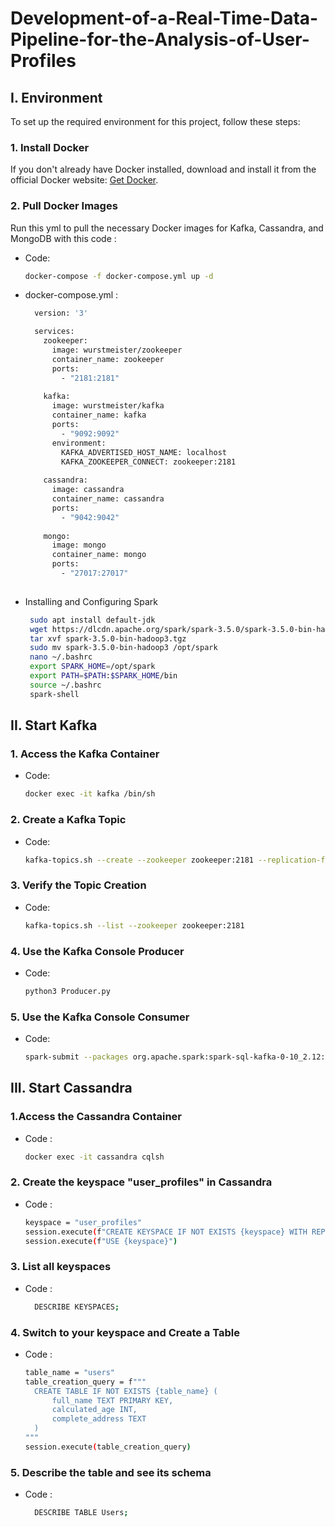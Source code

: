# Development-of-a-Real-Time-Data-Pipeline-for-the-Analysis-of-User-Profiles

## I. Environment

To set up the required environment for this project, follow these steps:

### 1. Install Docker

If you don't already have Docker installed, download and install it from the official Docker website: [Get Docker](https://www.docker.com/get-started).

### 2. Pull Docker Images

Run this yml to pull the necessary Docker images for Kafka, Cassandra, and MongoDB with this code :
 - Code:
    ```bash
    docker-compose -f docker-compose.yml up -d

- docker-compose.yml :
  ```bash
    version: '3'

    services:
      zookeeper:
        image: wurstmeister/zookeeper
        container_name: zookeeper
        ports:
          - "2181:2181"
    
      kafka:
        image: wurstmeister/kafka
        container_name: kafka
        ports:
          - "9092:9092"
        environment:
          KAFKA_ADVERTISED_HOST_NAME: localhost
          KAFKA_ZOOKEEPER_CONNECT: zookeeper:2181
    
      cassandra:
        image: cassandra
        container_name: cassandra
        ports:
          - "9042:9042"
    
      mongo:
        image: mongo
        container_name: mongo
        ports:
          - "27017:27017"
   

 - Installing and Configuring Spark
   ``` bash
    sudo apt install default-jdk
    wget https://dlcdn.apache.org/spark/spark-3.5.0/spark-3.5.0-bin-hadoop3.tgz
    tar xvf spark-3.5.0-bin-hadoop3.tgz
    sudo mv spark-3.5.0-bin-hadoop3 /opt/spark
    nano ~/.bashrc
    export SPARK_HOME=/opt/spark
    export PATH=$PATH:$SPARK_HOME/bin
    source ~/.bashrc
    spark-shell


## II. Start Kafka  

### 1. Access the Kafka Container
- Code:
  ```bash
  docker exec -it kafka /bin/sh  

### 2. Create a Kafka Topic

- Code:
  ```bash
  kafka-topics.sh --create --zookeeper zookeeper:2181 --replication-factor 1 --partitions 1 --topic user_profiles  

### 3. Verify the Topic Creation

- Code:
  ```bash
  kafka-topics.sh --list --zookeeper zookeeper:2181

### 4. Use the Kafka Console Producer

- Code:
  ```bash
  python3 Producer.py
  
### 5. Use the Kafka Console Consumer

- Code:
  ```bash
  spark-submit --packages org.apache.spark:spark-sql-kafka-0-10_2.12:3.5.0 Consumer.py


## III. Start Cassandra

### 1.Access the Cassandra Container
- Code :
  ```bash
  docker exec -it cassandra cqlsh

### 2. Create the keyspace "user_profiles" in Cassandra
- Code :
  ```bash
  keyspace = "user_profiles"
  session.execute(f"CREATE KEYSPACE IF NOT EXISTS {keyspace} WITH REPLICATION = {{'class': 'SimpleStrategy', 'replication_factor': 1}}")
  session.execute(f"USE {keyspace}")

### 3. List all keyspaces   
- Code :
  ```bash
    DESCRIBE KEYSPACES;

### 4. Switch to your keyspace and Create a Table
- Code :
  ```bash
  table_name = "users"
  table_creation_query = f"""
    CREATE TABLE IF NOT EXISTS {table_name} (
        full_name TEXT PRIMARY KEY,
        calculated_age INT,
        complete_address TEXT
    )
  """
  session.execute(table_creation_query)

### 5. Describe the table and see its schema
- Code :
  ```bash
    DESCRIBE TABLE Users;
